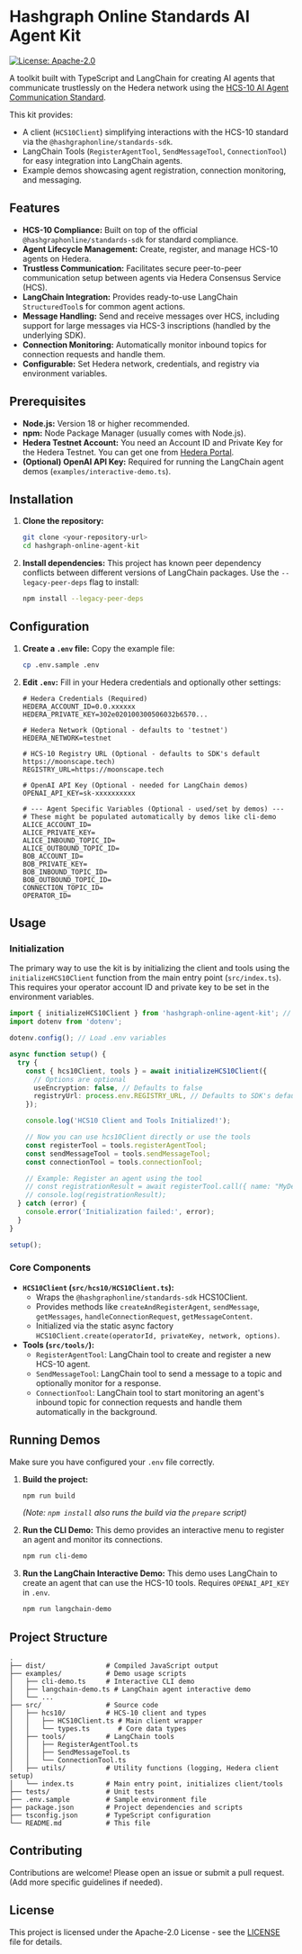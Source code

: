 # Hashgraph Online Standards AI Agent Kit

[![License: Apache-2.0](https://img.shields.io/badge/License-Apache_2.0-blue.svg)](https://opensource.org/licenses/Apache-2.0)

A toolkit built with TypeScript and LangChain for creating AI agents that communicate trustlessly on the Hedera network using the [HCS-10 AI Agent Communication Standard](https://hashgraphonline.com/docs/standards/hcs-10/).

This kit provides:

- A client (`HCS10Client`) simplifying interactions with the HCS-10 standard via the `@hashgraphonline/standards-sdk`.
- LangChain Tools (`RegisterAgentTool`, `SendMessageTool`, `ConnectionTool`) for easy integration into LangChain agents.
- Example demos showcasing agent registration, connection monitoring, and messaging.

## Features

- **HCS-10 Compliance:** Built on top of the official `@hashgraphonline/standards-sdk` for standard compliance.
- **Agent Lifecycle Management:** Create, register, and manage HCS-10 agents on Hedera.
- **Trustless Communication:** Facilitates secure peer-to-peer communication setup between agents via Hedera Consensus Service (HCS).
- **LangChain Integration:** Provides ready-to-use LangChain `StructuredTool`s for common agent actions.
- **Message Handling:** Send and receive messages over HCS, including support for large messages via HCS-3 inscriptions (handled by the underlying SDK).
- **Connection Monitoring:** Automatically monitor inbound topics for connection requests and handle them.
- **Configurable:** Set Hedera network, credentials, and registry via environment variables.

## Prerequisites

- **Node.js:** Version 18 or higher recommended.
- **npm:** Node Package Manager (usually comes with Node.js).
- **Hedera Testnet Account:** You need an Account ID and Private Key for the Hedera Testnet. You can get one from [Hedera Portal](https://portal.hedera.com/).
- **(Optional) OpenAI API Key:** Required for running the LangChain agent demos (`examples/interactive-demo.ts`).

## Installation

1.  **Clone the repository:**

    ```bash
    git clone <your-repository-url>
    cd hashgraph-online-agent-kit
    ```

2.  **Install dependencies:**
    This project has known peer dependency conflicts between different versions of LangChain packages. Use the `--legacy-peer-deps` flag to install:
    ```bash
    npm install --legacy-peer-deps
    ```

## Configuration

1.  **Create a `.env` file:** Copy the example file:

    ```bash
    cp .env.sample .env
    ```

2.  **Edit `.env`:** Fill in your Hedera credentials and optionally other settings:

    ```dotenv
    # Hedera Credentials (Required)
    HEDERA_ACCOUNT_ID=0.0.xxxxxx
    HEDERA_PRIVATE_KEY=302e020100300506032b6570...

    # Hedera Network (Optional - defaults to 'testnet')
    HEDERA_NETWORK=testnet

    # HCS-10 Registry URL (Optional - defaults to SDK's default https://moonscape.tech)
    REGISTRY_URL=https://moonscape.tech

    # OpenAI API Key (Optional - needed for LangChain demos)
    OPENAI_API_KEY=sk-xxxxxxxxxx

    # --- Agent Specific Variables (Optional - used/set by demos) ---
    # These might be populated automatically by demos like cli-demo
    ALICE_ACCOUNT_ID=
    ALICE_PRIVATE_KEY=
    ALICE_INBOUND_TOPIC_ID=
    ALICE_OUTBOUND_TOPIC_ID=
    BOB_ACCOUNT_ID=
    BOB_PRIVATE_KEY=
    BOB_INBOUND_TOPIC_ID=
    BOB_OUTBOUND_TOPIC_ID=
    CONNECTION_TOPIC_ID=
    OPERATOR_ID=
    ```

## Usage

### Initialization

The primary way to use the kit is by initializing the client and tools using the `initializeHCS10Client` function from the main entry point (`src/index.ts`). This requires your operator account ID and private key to be set in the environment variables.

```typescript
import { initializeHCS10Client } from 'hashgraph-online-agent-kit'; // Adjust path based on usage
import dotenv from 'dotenv';

dotenv.config(); // Load .env variables

async function setup() {
  try {
    const { hcs10Client, tools } = await initializeHCS10Client({
      // Options are optional
      useEncryption: false, // Defaults to false
      registryUrl: process.env.REGISTRY_URL, // Defaults to SDK's default
    });

    console.log('HCS10 Client and Tools Initialized!');

    // Now you can use hcs10Client directly or use the tools
    const registerTool = tools.registerAgentTool;
    const sendMessageTool = tools.sendMessageTool;
    const connectionTool = tools.connectionTool;

    // Example: Register an agent using the tool
    // const registrationResult = await registerTool.call({ name: "MyDemoAgent" });
    // console.log(registrationResult);
  } catch (error) {
    console.error('Initialization failed:', error);
  }
}

setup();
```

### Core Components

- **`HCS10Client` (`src/hcs10/HCS10Client.ts`):**
  - Wraps the `@hashgraphonline/standards-sdk` HCS10Client.
  - Provides methods like `createAndRegisterAgent`, `sendMessage`, `getMessages`, `handleConnectionRequest`, `getMessageContent`.
  - Initialized via the static async factory `HCS10Client.create(operatorId, privateKey, network, options)`.
- **Tools (`src/tools/`):**
  - `RegisterAgentTool`: LangChain tool to create and register a new HCS-10 agent.
  - `SendMessageTool`: LangChain tool to send a message to a topic and optionally monitor for a response.
  - `ConnectionTool`: LangChain tool to start monitoring an agent's inbound topic for connection requests and handle them automatically in the background.

## Running Demos

Make sure you have configured your `.env` file correctly.

1.  **Build the project:**

    ```bash
    npm run build
    ```

    _(Note: `npm install` also runs the build via the `prepare` script)_

2.  **Run the CLI Demo:**
    This demo provides an interactive menu to register an agent and monitor its connections.

    ```bash
    npm run cli-demo
    ```

3.  **Run the LangChain Interactive Demo:**
    This demo uses LangChain to create an agent that can use the HCS-10 tools. Requires `OPENAI_API_KEY` in `.env`.
    ```bash
    npm run langchain-demo
    ```

## Project Structure

```
.
├── dist/               # Compiled JavaScript output
├── examples/           # Demo usage scripts
│   ├── cli-demo.ts     # Interactive CLI demo
│   ├── langchain-demo.ts # LangChain agent interactive demo
│   └── ...
├── src/                # Source code
│   ├── hcs10/          # HCS-10 client and types
│   │   ├── HCS10Client.ts # Main client wrapper
│   │   └── types.ts       # Core data types
│   ├── tools/          # LangChain tools
│   │   ├── RegisterAgentTool.ts
│   │   ├── SendMessageTool.ts
│   │   └── ConnectionTool.ts
│   ├── utils/          # Utility functions (logging, Hedera client setup)
│   └── index.ts        # Main entry point, initializes client/tools
├── tests/              # Unit tests
├── .env.sample         # Sample environment file
├── package.json        # Project dependencies and scripts
├── tsconfig.json       # TypeScript configuration
└── README.md           # This file
```

## Contributing

Contributions are welcome! Please open an issue or submit a pull request. (Add more specific guidelines if needed).

## License

This project is licensed under the Apache-2.0 License - see the [LICENSE](LICENSE) file for details.
